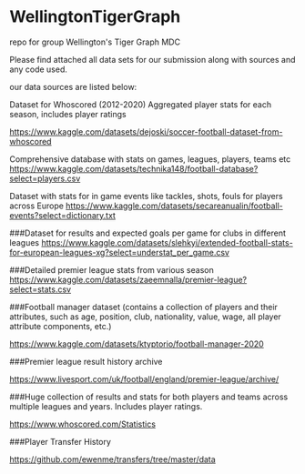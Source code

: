 # WellingtonTigerGraph
repo for group Wellington's Tiger Graph MDC

Please find attached all data sets for our submission along with sources and any code used.

our data sources are listed below:

Dataset for Whoscored (2012-2020) Aggregated player stats for each season, includes player ratings

https://www.kaggle.com/datasets/dejoski/soccer-football-dataset-from-whoscored


Comprehensive database with stats on games, leagues, players, teams etc
https://www.kaggle.com/datasets/technika148/football-database?select=players.csv


Dataset with stats for in game events like tackles, shots, fouls for players across Europe
https://www.kaggle.com/datasets/secareanualin/football-events?select=dictionary.txt



###Dataset for results and expected goals per game for clubs in different leagues
https://www.kaggle.com/datasets/slehkyi/extended-football-stats-for-european-leagues-xg?select=understat_per_game.csv



###Detailed premier league stats from various season
https://www.kaggle.com/datasets/zaeemnalla/premier-league?select=stats.csv



###Football manager dataset (contains a collection of players and their attributes, such as age, position, club, nationality, value, wage, all player attribute components, etc.)

https://www.kaggle.com/datasets/ktyptorio/football-manager-2020



###Premier league result history archive

https://www.livesport.com/uk/football/england/premier-league/archive/



###Huge collection of results and stats for both players and teams across multiple leagues and years. Includes player ratings.

https://www.whoscored.com/Statistics



###Player Transfer History

https://github.com/ewenme/transfers/tree/master/data
